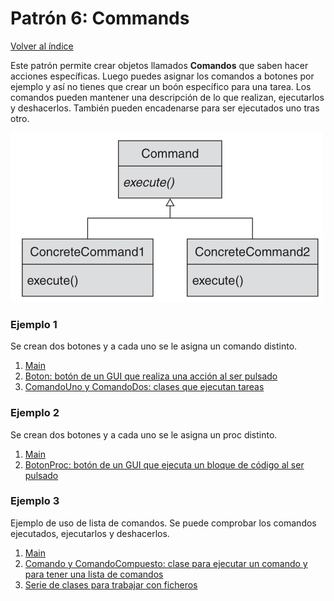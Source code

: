 # Patrón 6: Commands

[Volver al índice](https://github.com/Elolawyn/RubyDesignPatterns#index)

Este patrón permite crear objetos llamados **Comandos** que saben hacer acciones específicas. Luego puedes asignar los comandos a botones por ejemplo y así no tienes que crear un boón específico para una tarea. Los comandos pueden mantener una descripción de lo que realizan, ejecutarlos y deshacerlos. También pueden encadenarse para ser ejecutados uno tras otro.

![Modelo del patrón](https://github.com/Elolawyn/RubyDesignPatterns/blob/master/Commands/image_01.png)

### Ejemplo 1

Se crean dos botones y a cada uno se le asigna un comando distinto.

1. [Main](https://github.com/Elolawyn/RubyDesignPatterns/blob/master/Commands/main.rb)
2. [Boton: botón de un GUI que realiza una acción al ser pulsado](https://github.com/Elolawyn/RubyDesignPatterns/blob/master/Commands/boton.rb)
3. [ComandoUno y ComandoDos: clases que ejecutan tareas](https://github.com/Elolawyn/RubyDesignPatterns/blob/master/Commands/comandos.rb)

### Ejemplo 2

Se crean dos botones y a cada uno se le asigna un proc distinto.

1. [Main](https://github.com/Elolawyn/RubyDesignPatterns/blob/master/Commands/main_proc.rb)
2. [BotonProc: botón de un GUI que ejecuta un bloque de código al ser pulsado](https://github.com/Elolawyn/RubyDesignPatterns/blob/master/Commands/boton_proc.rb)

### Ejemplo 3

Ejemplo de uso de lista de comandos. Se puede comprobar los comandos ejecutados, ejecutarlos y deshacerlos.

1. [Main](https://github.com/Elolawyn/RubyDesignPatterns/blob/master/Commands/main_comandos.rb)
2. [Comando y ComandoCompuesto: clase para ejecutar un comando y para tener una lista de comandos](https://github.com/Elolawyn/RubyDesignPatterns/blob/master/Commands/comando.rb)
3. [Serie de clases para trabajar con ficheros](https://github.com/Elolawyn/RubyDesignPatterns/blob/master/Commands/comandos_ficheros.rb)
